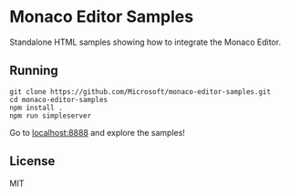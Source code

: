 
# Monaco Editor Samples

Standalone HTML samples showing how to integrate the Monaco Editor.

## Running

```
git clone https://github.com/Microsoft/monaco-editor-samples.git
cd monaco-editor-samples
npm install .
npm run simpleserver
```

Go to <a href="http://localhost:8888">localhost:8888</a> and explore the samples!

## License

MIT
